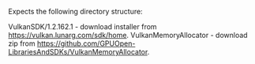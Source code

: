 Expects the following directory structure:

VulkanSDK/1.2.162.1 - download installer from https://vulkan.lunarg.com/sdk/home.
VulkanMemoryAllocator - download zip from https://github.com/GPUOpen-LibrariesAndSDKs/VulkanMemoryAllocator.
